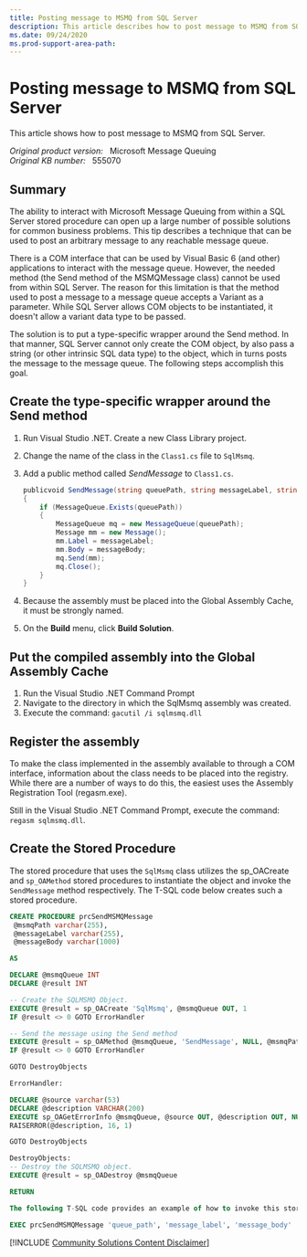 ```yaml
---
title: Posting message to MSMQ from SQL Server
description: This article describes how to post message to MSMQ from SQL Server.
ms.date: 09/24/2020
ms.prod-support-area-path: 
---
```

# Posting message to MSMQ from SQL Server

This article shows how to post message to MSMQ from SQL Server.

_Original product version:_ &nbsp; Microsoft Message Queuing  
_Original KB number:_ &nbsp; 555070

## Summary

The ability to interact with Microsoft Message Queuing from within a SQL Server stored procedure can open up a large number of possible solutions for common business problems. This tip describes a technique that can be used to post an arbitrary message to any reachable message queue.

There is a COM interface that can be used by Visual Basic 6 (and other) applications to interact with the message queue. However, the needed method (the Send method of the MSMQMessage class) cannot be used from within SQL Server. The reason for this limitation is that the method used to post a message to a message queue accepts a Variant as a parameter. While SQL Server allows COM objects to be instantiated, it doesn't allow a variant data type to be passed.

The solution is to put a type-specific wrapper around the Send method. In that manner, SQL Server cannot only create the COM object, by also pass a string (or other intrinsic SQL data type) to the object, which in turns posts the message to the message queue. The following steps accomplish this goal.

## Create the type-specific wrapper around the Send method  

1. Run Visual Studio .NET. Create a new Class Library project.
2. Change the name of the class in the `Class1.cs` file to `SqlMsmq`.
3. Add a public method called *SendMessage* to `Class1.cs`.

    ```csharp
    publicvoid SendMessage(string queuePath, string messageLabel, string messageBody)
    {
        if (MessageQueue.Exists(queuePath))
        {
            MessageQueue mq = new MessageQueue(queuePath);
            Message mm = new Message();
            mm.Label = messageLabel;
            mm.Body = messageBody;
            mq.Send(mm);
            mq.Close();
        }
    }
    ```

4. Because the assembly must be placed into the Global Assembly Cache, it must be strongly named.
5. On the **Build** menu, click **Build Solution**.

## Put the compiled assembly into the Global Assembly Cache 

1. Run the Visual Studio .NET Command Prompt
2. Navigate to the directory in which the SqlMsmq assembly was created.
3. Execute the command: `gacutil /i sqlmsmq.dll`

## Register the assembly  

To make the class implemented in the assembly available to through a COM interface, information about the class needs to be placed into the registry. While there are a number of ways to do this, the easiest uses the Assembly Registration Tool (regasm.exe).

Still in the Visual Studio .NET Command Prompt, execute the command: `regasm sqlmsmq.dll`.

## Create the Stored Procedure  

The stored procedure that uses the `SqlMsmq` class utilizes the sp_OACreate and `sp_OAMethod` stored procedures to instantiate the object and invoke the `SendMessage` method respectively. The T-SQL code below creates such a stored procedure.

```sql
CREATE PROCEDURE prcSendMSMQMessage
 @msmqPath varchar(255),
 @messageLabel varchar(255),
 @messageBody varchar(1000)

AS

DECLARE @msmqQueue INT
DECLARE @result INT

-- Create the SQLMSMQ Object.
EXECUTE @result = sp_OACreate 'SqlMsmq', @msmqQueue OUT, 1
IF @result <> 0 GOTO ErrorHandler

-- Send the message using the Send method
EXECUTE @result = sp_OAMethod @msmqQueue, 'SendMessage', NULL, @msmqPath, @messageLabel, @messageBody
IF @result <> 0 GOTO ErrorHandler

GOTO DestroyObjects

ErrorHandler:

DECLARE @source varchar(53)
DECLARE @description VARCHAR(200)
EXECUTE sp_OAGetErrorInfo @msmqQueue, @source OUT, @description OUT, NULL, NULL
RAISERROR(@description, 16, 1)

GOTO DestroyObjects

DestroyObjects:
-- Destroy the SQLMSMQ object.
EXECUTE @result = sp_OADestroy @msmqQueue

RETURN

The following T-SQL code provides an example of how to invoke this stored procedure:

EXEC prcSendMSMQMessage 'queue_path', 'message_label', 'message_body'
```

[!INCLUDE [Community Solutions Content Disclaimer](../../includes/community-solutions-content-disclaimer.md)]